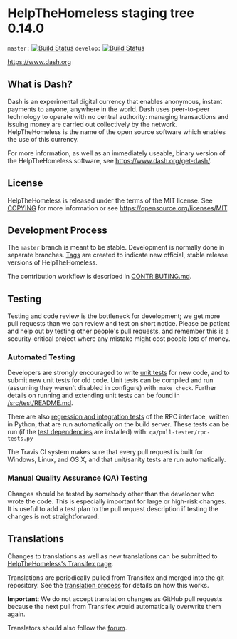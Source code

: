 HelpTheHomeless staging tree 0.14.0
===================================

`master:` [![Build Status](https://travis-ci.org/dashpay/dash.svg?branch=master)](https://travis-ci.org/dashpay/dash) `develop:` [![Build Status](https://travis-ci.org/dashpay/dash.svg?branch=develop)](https://travis-ci.org/dashpay/dash/branches)

https://www.dash.org


What is Dash?
----------------

Dash is an experimental digital currency that enables anonymous, instant
payments to anyone, anywhere in the world. Dash uses peer-to-peer technology
to operate with no central authority: managing transactions and issuing money
are carried out collectively by the network. HelpTheHomeless is the name of the open
source software which enables the use of this currency.

For more information, as well as an immediately useable, binary version of
the HelpTheHomeless software, see https://www.dash.org/get-dash/.


License
-------

HelpTheHomeless is released under the terms of the MIT license. See [COPYING](COPYING) for more
information or see https://opensource.org/licenses/MIT.

Development Process
-------------------

The `master` branch is meant to be stable. Development is normally done in separate branches.
[Tags](https://github.com/dashpay/dash/tags) are created to indicate new official,
stable release versions of HelpTheHomeless.

The contribution workflow is described in [CONTRIBUTING.md](CONTRIBUTING.md).

Testing
-------

Testing and code review is the bottleneck for development; we get more pull
requests than we can review and test on short notice. Please be patient and help out by testing
other people's pull requests, and remember this is a security-critical project where any mistake might cost people
lots of money.

### Automated Testing

Developers are strongly encouraged to write [unit tests](src/test/README.md) for new code, and to
submit new unit tests for old code. Unit tests can be compiled and run
(assuming they weren't disabled in configure) with: `make check`. Further details on running
and extending unit tests can be found in [/src/test/README.md](/src/test/README.md).

There are also [regression and integration tests](/qa) of the RPC interface, written
in Python, that are run automatically on the build server.
These tests can be run (if the [test dependencies](/qa) are installed) with: `qa/pull-tester/rpc-tests.py`

The Travis CI system makes sure that every pull request is built for Windows, Linux, and OS X, and that unit/sanity tests are run automatically.

### Manual Quality Assurance (QA) Testing

Changes should be tested by somebody other than the developer who wrote the
code. This is especially important for large or high-risk changes. It is useful
to add a test plan to the pull request description if testing the changes is
not straightforward.

Translations
------------

Changes to translations as well as new translations can be submitted to
[HelpTheHomeless's Transifex page](https://www.transifex.com/projects/p/dash/).

Translations are periodically pulled from Transifex and merged into the git repository. See the
[translation process](doc/translation_process.md) for details on how this works.

**Important**: We do not accept translation changes as GitHub pull requests because the next
pull from Transifex would automatically overwrite them again.

Translators should also follow the [forum](https://www.dash.org/forum/topic/dash-worldwide-collaboration.88/).
